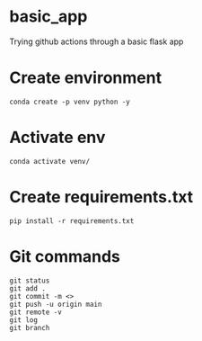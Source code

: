 # basic_app
Trying github actions through a basic flask app

# Create environment
```
conda create -p venv python -y
```
# Activate env
```
conda activate venv/
```
# Create requirements.txt

```
pip install -r requirements.txt
```

# Git commands
```
git status
git add .
git commit -m <>
git push -u origin main
git remote -v
git log
git branch
```